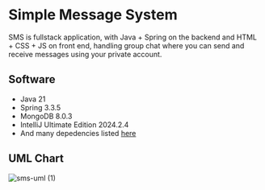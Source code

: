 # Simple Message System
SMS is fullstack application, with Java + Spring on the backend and HTML + CSS + JS on front end, handling group chat where you can send and receive messages using your private account.

## Software
- Java 21
- Spring 3.3.5
- MongoDB 8.0.3
- IntelliJ Ultimate Edition 2024.2.4
- And many depedencies listed [here](build.gradle)

## UML Chart
![sms-uml (1)](https://github.com/user-attachments/assets/10fdd3d0-0c0c-411f-a275-4a26c3428028)

